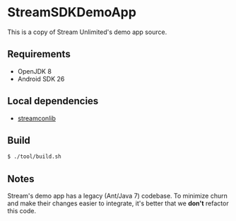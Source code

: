 StreamSDKDemoApp
================

This is a copy of Stream Unlimited's demo app source.

Requirements
------------

- OpenJDK 8
- Android SDK 26

Local dependencies
------------------

- [streamconlib][]

[streamconlib]: https://gitlab.com/tiohome/streamconlib

Build
-----

```sh
$ ./tool/build.sh
```

Notes
-----

Stream's demo app has a legacy (Ant/Java 7) codebase.  To minimize churn
and make their changes easier to integrate, it's better that we **don't**
refactor this code.
